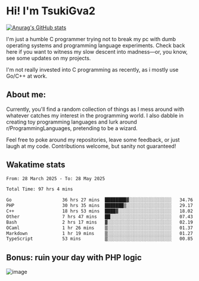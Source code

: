 # Hi! I'm TsukiGva2

[![Anurag's GitHub stats](https://github-readme-stats.vercel.app/api?username=tsukigva2&theme=gruvbox&show_icons=true)](https://github.com/anuraghazra/github-readme-stats)

I'm just a humble C programmer trying not to break my pc with dumb operating systems and programming language experiments. Check back here if you want to witness my slow descent into madness—or, you know, see some updates on my projects.

I'm not really invested into C programming as recently, as i mostly use Go/C++ at work.

## About me:

Currently, you'll find a random collection of things as I mess around with whatever catches my interest in the programming world. I also dabble in creating toy programming languages and lurk around r/ProgrammingLanguages, pretending to be a wizard.

Feel free to poke around my repositories, leave some feedback, or just laugh at my code. Contributions welcome, but sanity not guaranteed!


## Wakatime stats

<!--START_SECTION:waka-->

```txt
From: 28 March 2025 - To: 28 May 2025

Total Time: 97 hrs 4 mins

Go                   36 hrs 27 mins  ████████▓░░░░░░░░░░░░░░░░   34.76 %
PHP                  30 hrs 35 mins  ███████▒░░░░░░░░░░░░░░░░░   29.17 %
C++                  18 hrs 53 mins  ████▓░░░░░░░░░░░░░░░░░░░░   18.02 %
Other                7 hrs 47 mins   ██░░░░░░░░░░░░░░░░░░░░░░░   07.43 %
Bash                 2 hrs 17 mins   ▓░░░░░░░░░░░░░░░░░░░░░░░░   02.19 %
OCaml                1 hr 26 mins    ▒░░░░░░░░░░░░░░░░░░░░░░░░   01.37 %
Markdown             1 hr 19 mins    ▒░░░░░░░░░░░░░░░░░░░░░░░░   01.27 %
TypeScript           53 mins         ▒░░░░░░░░░░░░░░░░░░░░░░░░   00.85 %
```

<!--END_SECTION:waka-->

## Bonus: ruin your day with PHP logic

![image](https://github.com/user-attachments/assets/ca5eea46-08ff-4478-864a-a9008b433368)
